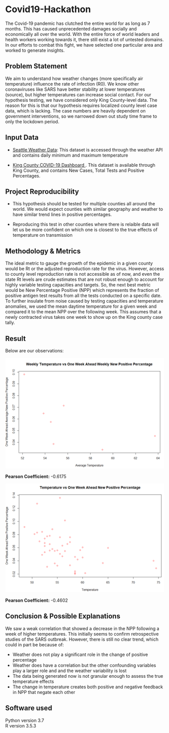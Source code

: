 # Covid19-Hackathon

The Covid-19 pandemic has clutched the entire world for as long as 7 months. This has caused unprecedented damages socially and economically all over the world. 
With the entire force of world leaders and health workers working towards it, there still exist a lot of untested domains. In our efforts to combat this fight, we have selected one particular area and worked to generate insights.

## Problem Statement

We aim to understand how weather changes (more specifically air temperature) influence the rate of infection (R0). We know other coronaviruses like SARS have better stability at lower temperatures (source), but higher temperatures can increase social contact.
For our hypothesis testing, we have considered only King County-level data. The reason for this is that our hypothesis requires localized county level case data, which is lacking.
The case numbers are heavily dependent on government interventions, so we narrowed down out study time frame to only the lockdown period.

## Input Data

- [Seattle Weather Data](https://www.ncdc.noaa.gov/cdo-web/datasets/GHCND/stations/GHCND:USW00024233/detail): This dataset is accessed through the weather API and contains daily minimum and maximum temperature

- [King County COVID-19 Dashboard ](https://kingcounty.gov/depts/health/covid-19/data.aspx). This dataset is available through King County, and contains New Cases, Total Tests and Positive Percentages.

## Project Reproducibility
- This hypothesis should be tested for multiple counties all around the world. We would expect counties with similar geography and weather to have similar trend lines in positive percentages.

- Reproducing this test in other counties where there is relaible data  will let us be more confident on which one is closest to the true effects of temperature on transmission 

## Methodology & Metrics

The ideal metric to gauge the growth of the epidemic in a given county would be Rt or the adjusted reproduction rate for the virus. However, access to county level reproduction rate is not accessible as of now, and even the state Rt levels are crude estimates that are not robust enough to account for highly variable testing capacities and targets.
So, the next best metric would be New Percentage Positive (NPP) which represents the fraction of positive antigen test results from all the tests conducted on a specific date. To further insulate from noise caused by testing capacities and temperature anomalies, we used the mean daytime temperature for a given week and compared it to the mean NPP over the following week. This assumes that a newly contracted virus takes one week to show up on the King county case tally.

## Result 

Below are our observations: 

![](https://github.com/rathodmansi/Covid19-Hackathon/blob/master/results/Scatter-Avgs.png)

<b> Pearson Coefficient:</b> -0.6175

![](https://github.com/rathodmansi/Covid19-Hackathon/blob/master/results/Scatter.png)

<b> Pearson Coefficient:</b> -0.4602


## Conclusion & Possible Explanations

We saw a weak correlation that showed a decrease in the NPP following a week of higher temperatures. This initially seems to confirm retrospective studies of the SARS outbreak. However, there is still no clear trend, which could in part be because of:

- Weather does not play a significant role in the change of positive percentage 
- Weather does have a correlation but the other confounding variables play a larger role and and the weather variability is lost
- The data being generated now is not granular enough to assess the true temperature effects
- The change in temperature creates both positive and negative feedback in NPP  that negate each other


## Software used
Python version 3.7  
R version 3.5.3


